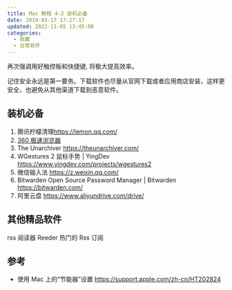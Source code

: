 ```yaml
---
title: Mac 教程 4-2 装机必备
date: 2019-03-17 17:27:17
updated: 2022-11-05 13:45:00
categories:
  - 收藏
  - 日常软件
---
```


再次强调用好触控板和快捷键, 将极大提高效率。

记住安全永远是第一要务。下载软件也尽量从官网下载或者应用商店安装，这样更安全，也避免从其他渠道下载到恶意软件。

## 装机必备

1. 腾讯柠檬清理<https://lemon.qq.com/>
2. [360 极速浏览器](https://browser.360.cn/ee/mac/index.html)
3. The Unarchiver <https://theunarchiver.com/>
4. WGestures 2 鼠标手势 | YingDev <https://www.yingdev.com/projects/wgestures2>
5. 微信输入法 <https://z.weixin.qq.com/>
6. Bitwarden Open Source Password Manager | Bitwarden <https://bitwarden.com/>
7. 阿里云盘 <https://www.aliyundrive.com/drive/>

## 其他精品软件

rss 阅读器
Reeder 热门的 Rss 订阅

## 参考

* 使用 Mac 上的“节能器”设置
<https://support.apple.com/zh-cn/HT202824>

